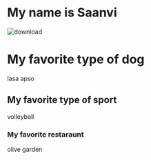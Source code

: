 # My name is Saanvi

![download](https://user-images.githubusercontent.com/59803854/76436208-ed39a680-6385-11ea-8a0e-f68494a8288e.jpg)
# My favorite type of dog
lasa apso
## My favorite type of sport
volleyball
### My favorite restaraunt
olive garden
